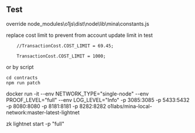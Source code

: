 ## Test

override node_modules\o1js\dist\node\lib\mina\constants.js

replace cost limit to prevent from account update limit in test 

```
    //TransactionCost.COST_LIMIT = 69.45;

    TransactionCost.COST_LIMIT = 1000;
```

or by script

```
cd contracts
npm run patch
```
docker run -it   --env NETWORK_TYPE="single-node"  --env PROOF_LEVEL="full"   --env LOG_LEVEL="Info"   -p 3085:3085  -p 5433:5432  -p 8080:8080 -p 8181:8181 -p 8282:8282 o1labs/mina-local-network:master-latest-lightnet


zk lightnet start -p "full" 